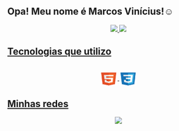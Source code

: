 ## Opa! Meu nome é Marcos Vinícius!☺ 
<div align="center">
  <a href="https://github.com/mviniciussilvestre">
  <img height="140em" src="https://github-readme-stats.vercel.app/api?username=mviniciussilvestre&show_icons=true&theme=radical&include_all_commits=true&count_private=true"/>
  <img height="140em" src="https://github-readme-stats.vercel.app/api/top-langs/?username=mviniciussilvestre&layout=compact&langs_count=7&theme=radical"/>
</div>

## Tecnologias que utilizo
<div align="center"> <a href="https://style="display: inline_block"><br>
  <img align="center" height="30" width="40" src="https://raw.githubusercontent.com/devicons/devicon/master/icons/html5/html5-original.svg">
  <img align="center" height="30" width="40" src="https://raw.githubusercontent.com/devicons/devicon/master/icons/css3/css3-original.svg">
</div>

## Minhas redes
<div align="center"> 
  <a href="https://www.linkedin.com/in/marcos-vinicius-silvestre-carneiro/" target="_blank"><img src="https://img.shields.io/badge/-LinkedIn-%230077B5?style=for-the-badge&logo=linkedin&logoColor=white" target="_blank"></a> 
</div>
